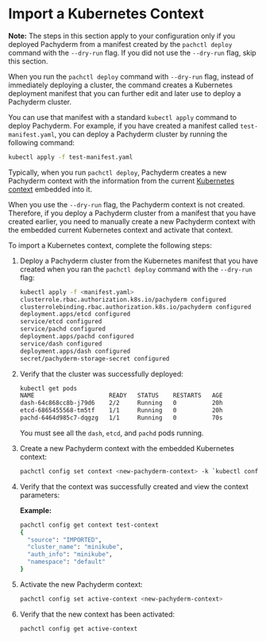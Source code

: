 # Import a Kubernetes Context

**Note:** The steps in this section apply to your configuration only
if you deployed Pachyderm from a manifest created by the `pachctl deploy`
command with the `--dry-run` flag. If you did not use the `--dry-run` flag,
skip this section.

When you run the `pachctl deploy` command with `--dry-run` flag, instead of
immediately deploying a cluster, the command creates a Kubernetes
deployment manifest that you can further edit and later use to deploy a
Pachyderm cluster.

You can use that manifest with a standard `kubectl apply` command to deploy
Pachyderm. For example, if you have created a manifest called
`test-manifest.yaml`, you can deploy a Pachyderm cluster by running the
following command:

```bash
kubectl apply -f test-manifest.yaml
```

Typically, when you run `pachctl deploy`,
Pachyderm creates a new Pachyderm context with the information from
the current
[Kubernetes context](https://kubernetes.io/docs/concepts/configuration/organize-cluster-access-kubeconfig/#context)
embedded into it.

When you use the `--dry-run` flag, the Pachyderm context is not created.
Therefore, if you deploy a Pachyderm cluster from a manifest that you have
created earlier, you need to manually create a new Pachyderm context with
the embedded current Kubernetes context and activate that context.

To import a Kubernetes context, complete the following steps:

1. Deploy a Pachyderm cluster from the Kubernetes manifest that you have
   created when you ran the `pachctl deploy` command with the `--dry-run`
   flag:

   ```bash
   kubectl apply -f <manifest.yaml>
   clusterrole.rbac.authorization.k8s.io/pachyderm configured
   clusterrolebinding.rbac.authorization.k8s.io/pachyderm configured
   deployment.apps/etcd configured
   service/etcd configured
   service/pachd configured
   deployment.apps/pachd configured
   service/dash configured
   deployment.apps/dash configured
   secret/pachyderm-storage-secret configured
   ```

1. Verify that the cluster was successfully deployed:

   ```bash
   kubectl get pods
   NAME                     READY   STATUS    RESTARTS   AGE
   dash-64c868cc8b-j79d6    2/2     Running   0          20h
   etcd-6865455568-tm5tf    1/1     Running   0          20h
   pachd-6464d985c7-dqgzg   1/1     Running   0          70s
   ```

   You must see all the `dash`, `etcd`, and `pachd` pods running.

1. Create a new Pachyderm context with the embedded Kubernetes context:

   ```bash
   pachctl config set context <new-pachyderm-context> -k `kubectl config current-context`
   ```

1. Verify that the context was successfully created and view the context parameters:

   **Example:**

   ```bash
   pachctl config get context test-context
   {
     "source": "IMPORTED",
     "cluster_name": "minikube",
     "auth_info": "minikube",
     "namespace": "default"
   }
   ```

1. Activate the new Pachyderm context:

   ```bash
   pachctl config set active-context <new-pachyderm-context>
   ```

1. Verify that the new context has been activated:

   ```bash
   pachctl config get active-context
   ```
